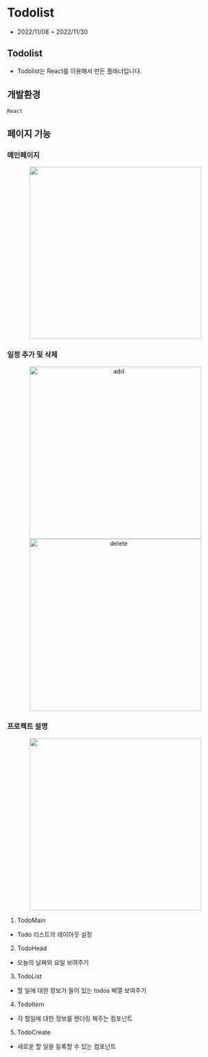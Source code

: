 # Todolist
- 2022/11/08 ~ 2022/11/30
## Todolist

- Todolist는 React를 이용해서 만든 플래너입니다.

## 개발환경

`React`

## 페이지 기능

### 메인페이지
<div align="center">
  <img src="https://github.com/jmsyaya/Todo/assets/63501931/322949c4-9d90-4f78-bcf5-e447818fb4de" width="400" />
</div>

### 일정 추가 및 삭제
<div align="center">
<img alt="add" src="https://github.com/jmsyaya/Todo/assets/63501931/bbbee24e-c02f-4470-9f68-270124ac9bd1" width="400">
  <img alt="delete" src="https://github.com/jmsyaya/Todo/assets/63501931/d68b6232-9591-42b2-b6fe-43f49b65ed93" width="400">
</div>

### 프로젝트 설명
<div align="center">
  <img src="https://github.com/sangzun-han/apple-store/assets/63501931/b92ec405-6c35-4dec-b044-57917b23d3a6" width="400" />
</div>

1. TodoMain
  - Todo 리스트의 레이아웃 설정
2. TodoHead
  - 오늘의 날짜와 요일 보여주기
3. TodoList
  - 할 일에 대한 정보가 들어 있는 todos 배열 보여주기
4. TodoItem
  - 각 할일에 대한 정보를 렌더링 해주는 컴포넌트
5. TodoCreate
  - 새로운 할 일을 등록할 수 있는 컴포넌트
